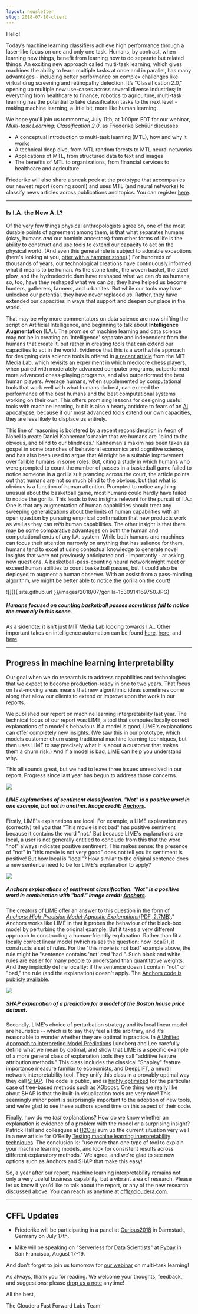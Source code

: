 ```yaml
---
layout: newsletter
slug: 2018-07-10-client
---
```


Hello! 

Today’s machine learning classifiers achieve high performance through a laser-like focus on one and only one task.  Humans, by contrast, when learning new things, benefit from learning how to do separate but related things. An exciting new approach called multi-task learning, which gives machines the ability to learn multiple tasks at once and in parallel, has many advantages - including better performance on complex challenges like virtual drug screening and retinopathy detection. It’s "Classification 2.0," opening up multiple new use-cases across several diverse industries; in everything from healthcare to finance, robotics to agriculture, multi-task learning has the potential to take classification tasks to the next level - making machine learning, a little bit, more like human learning.   

We hope you'll join us tommorrow, July 11th, at 1:00pm EDT for our webinar, *Multi-task Learning: Classification 2.0*, as Friederike Schüür discusses:
* A conceptual introduction to multi-task learning (MTL), how and why it works
* A technical deep dive, from MTL random forests to MTL neural networks
* Applications of MTL, from structured data to text and images
* The benefits of MTL to organizations, from financial services to healthcare and agriculture

Friederike will also share a sneak peek at the prototype that accompanies our newest report (coming soon!) and uses MTL (and neural networks) to classify news articles across publications and topics.  You can register [here](https://info.cloudera.com/LP=2027?utm_medium=website&utm_source=organicweb&utm_campaign=lfym&src=blog&cid=70134000001Svft&utm_content=FFL08_Multitask%20Learning_AMER_Webinar_2018-06-20).

---

### Is I.A. the New A.I.?

Of the very few things physical anthropologists agree on, one of the most 
durable points of agreement among them, is that what 
separates humans (okay, humans _and_ our hominin ancestors) from other forms of 
life
is the ability to construct and use tools to extend our capacity to act on 
the physical world. (And even this general rule is subject to adorable 
exceptions (here's looking at you, [otter with a hammer stone](https://www.hakaimagazine.com/features/quest-archaeology-sea-otter-tool-use/)).) 
For hundreds of thousands of years, our technological creations 
have continuously informed what it means to be human. As the stone knife, the
woven basket, the steel plow, and the hydroelectric dam have reshaped what we
can *do* as humans, so, too, have they reshaped what we can *be*; they have 
helped us become hunters, gatherers, farmers, and urbanites. But while our tools may 
have unlocked our potential, they have never replaced *us*. Rather, they 
have extended our capacities in ways that support and deepen our place in the world. 

That may be why more commentators on data science are now shifting the script on Artificial Intelligence, and beginning to talk about **Intelligence 
Augmentation** (I.A.). The promise of machine learning and data science may not be 
in creating an 'intelligence' separate and independent from the humans that 
create it, but rather in creating tools that can extend our capacities to act in
the world. Evidence that this is a worthwhile approach for designing data 
science tools is offered in [a recent article](https://jods.mitpress.mit.edu/pub/issue3-case) from the MIT Media Lab, which revisits an experiment in which mediocre chess 
players, when paired with moderately-advanced computer programs, outperformed
more advanced chess-playing programs, and also outperformed the best human 
players. Average humans, when supplemented by computational tools that work 
well with what humans do best, can exceed the performance of the best humans 
and the best computational systems working on their own. This offers 
promising lessons for designing useful tools with machine learning, but it is
also a hearty antidote to fears of an [AI apocalypse](https://www.vanityfair.com/news/2017/03/elon-musk-billion-dollar-crusade-to-stop-ai-space-x), because if our most advanced tools extend our own 
capacities, they are less likely to displace us entirely. 

This line of reasoning is bolstered by a recent reconsideration in [Aeon](https://aeon.co/essays/are-humans-really-blind-to-the-gorilla-on-the-basketball-court) of 
Nobel laureate Daniel Kahneman's maxim that we humans are "blind to the 
obvious, and blind to our blindness." Kahneman's maxim has been taken as 
gospel in some branches of behavioral economics and cognitive science, and 
has also been used to argue that AI might be a suitable improvement over 
fallible humans in some roles. But, citing a study in which humans who were prompted 
to count the number of passes in a basketball game failed to notice someone in 
a gorilla suit prancing across the court, the article points out that humans 
are not so much blind to the obvious, but that what is obvious is a function 
of human attention. Prompted to notice anything unusual about the basketball 
game, most humans could hardly have failed to notice the gorilla. This leads 
to two insights relevant for the pursuit of I.A.: One is that any augmentation 
of human capabilities should treat any sweeping generalizations about the 
limits of human capabilities with an open question by pursuing empirical 
confirmation that new products work as well as they can _with_ human 
capabilities. The other insight is that there may be some comparative 
advantages on both the human and computational ends of any I.A. 
system. While both humans and machines can focus their attention narrowly on 
anything that has salience for them, humans tend to excel at using contextual 
knowledge to generate novel insights that were not previously anticipated 
and - importantly - at asking new questions. A basketball-pass-counting neural 
network might meet or exceed human abilities to count basketball passes, but 
it could also be deployed to augment a human observer. With an assist from a 
pass-minding algorithm, we might be better able to notice the gorilla on the
 court!

![]({{ site.github.url }}/images/2018/07/gorilla-1530914169750.JPG)
##### Humans focused on counting basketball passes sometimes fail to notice the anomaly in this scene.

As a sidenote: it isn't just MIT Media Lab looking towards I.A.. Other important takes on 
intelligence automation can be found [here](https://medium.com/@QuantumBlack/the-real-ai-augmented-intelligence-9766e74f13a8), [here](https://www.informationweek.com/big-data/ai-machine-learning/its-about-augmented-intelligence-not-artificial-intelligence/a/d-id/1331460), and [here](https://www.mondo.com/augmented-intelligence-the-new-ai/).

---

## Progress in machine learning interpretability
 
Our goal when we do research is to address capabilities and technologies that
we expect to become production-ready in one to two years. That focus on
fast-moving areas means that new algorithmic ideas sometimes come along that
allow our clients to extend or improve upon the work in our reports.

We published our report on machine learning interpretability last year. The technical focus of our report was LIME, a tool that computes locally
correct explanations of a model's behaviour. If a model is good, LIME's
explanations can offer completely new insights. (We saw this in our prototype,
which models customer churn using traditional machine learning techniques, but
then uses LIME to say precisely what it is about a customer that makes them a
churn risk.) And if a model is bad, LIME can help you understand why.

This all sounds great, but we had to leave three issues unresolved in our
report. Progress since last year has begun to address those concerns.

![](/images/2018/07/lime-1530894622923.png)

##### LIME explanations of sentiment classification. "Not" is a positive word in one example, but not in another. Image credit: [Anchors](https://homes.cs.washington.edu/~marcotcr/aaai18.pdf).

Firstly, LIME's explanations are local. For example, a LIME explanation may
(correctly) tell you that "This movie is not bad" has positive sentiment
because it contains the word "not." But because LIME's explanations are local,
a user is not generally entitled to conclude from this that the word "not"
always indicates positive sentiment. This makes sense: the presence of "not" in
"this movie is not very good" does not tell you its sentiment is positive! But
how local is "local"? How similar to the original sentence does a new sentence
need to be for LIME's explanation to apply?

![](/images/2018/07/anchor-1530894675267.png)

##### Anchors explanations of sentiment classification. "Not" is a positive word in combination with "bad." Image credit: [Anchors](https://homes.cs.washington.edu/~marcotcr/aaai18.pdf).

The creators of LIME offer an answer to this question in the form of [_Anchors:
High-Precision Model-Agnostic Explanations_(PDF,
2.7MB)](https://homes.cs.washington.edu/~marcotcr/aaai18.pdf)." Anchors works
like LIME in that it probes the behaviour of the black-box model by perturbing
the original example. But it takes a very different approach to constructing a
human-friendly explanation. Rather than fit a locally correct linear model
(which raises the question: how local?), it constructs a set of rules. For the
"this movie is not bad" example above, the rule might be "sentence contains
'not' _and_ 'bad'". Such black and white rules are easier for many people to
understand than quantitative weights. And they implicitly define locality: if
the sentence doesn't contain "not" or "bad," the rule (and the explanation)
doesn't apply. The [Anchors code is publicly
available](https://github.com/marcotcr/anchor).

![](https://raw.githubusercontent.com/slundberg/shap/master/docs/artwork/boston_instance.png)

##### [SHAP](https://github.com/slundberg/shap) explanation of a prediction for a model of the Boston house price dataset.

Secondly, LIME's choice of perturbation strategy and its local linear model are
heuristics -- which is to say they feel a little arbitrary, and it's reasonable
to wonder whether they are optimal in practice. In [A Unified Approach to
Interpreting Model
Predictions](http://papers.nips.cc/paper/7062-a-unified-approach-to-interpreting-model-predictions.pdf)
Lundberg and Lee carefully define what we mean by optimal, and show that LIME
is a specific example of a more general class of explanation tools they call
"additive feature attribution methods." This class includes the classical
"Shapley" feature importance measure familiar to economists, and
[DeepLIFT](https://github.com/kundajelab/deeplift), a neural network
interpretability tool. They unify this class in a provably optimal way they
call [SHAP](https://github.com/slundberg/shap). The code is public, and is
[highly optimized](https://arxiv.org/abs/1802.03888) for the particular case of
tree-based methods such as XGboost. One thing we really like about SHAP is that
the built-in visualization tools are very nice! This seemingly minor point is
surprisingly important to the adoption of new tools, and we're glad to see
these authors spend time on this aspect of their code.

Finally, how do we _test_ explanations? How do we know whether an explanation
is evidence of a problem with the model or a surprising insight? Patrick Hall
and colleagues at [H2O.ai](https://www.h2o.ai/) sum up the current situation very well in a new
article for O'Reilly [Testing machine learning interpretability
techniques](https://www.oreilly.com/ideas/testing-machine-learning-interpretability-techniques).
The conclusion is: "use more than one type of tool to explain your machine
learning models, and look for consistent results across different explanatory
methods." We agree, and we're glad to see new options such as Anchors and SHAP
that make this easy!

So, a year after our report, machine learning interpretability remains not only
a very useful business capability, but a vibrant area of research. Please let
us know if you’d like to talk about the report, or any of the new research
discussed above. You can reach us anytime at cffl@cloudera.com.

---

## CFFL Updates

* Friederike will be participating in a panel at [Curious2018](https://curious2018.com/) in Darmstadt, Germany on July 17th.

* Mike will be speaking on "Serverless for Data Scientists" at [Pybay](https://pybay.com/) in San Francisco, August 17-19.

And don't forget to join us tomorrow for [our webinar](https://info.cloudera.com/LP=2027?utm_medium=website&utm_source=organicweb&utm_campaign=lfym&src=blog&cid=70134000001Svft&utm_content=FFL08_Multitask%20Learning_AMER_Webinar_2018-06-20) on multi-task learning!

As always, thank you for reading. We welcome your thoughts, feedback, and suggestions; please [drop us a note](mailto:cffl@cloudera.com) anytime!

All the best,

The Cloudera Fast Forward Labs Team
